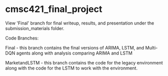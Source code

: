 # cmsc421_final_project

View 'Final' branch for final writeup, results, and presentation under the submission_materials folder.

Code Branches:

Final - this branch contains the final versions of ARIMA, LSTM, and Multi-DQN agents along with analysis comparing ARIMA and LSTM

MarketandLSTM - this branch contains the code for the legacy environment along with the code for the LSTM to work with the environment.
